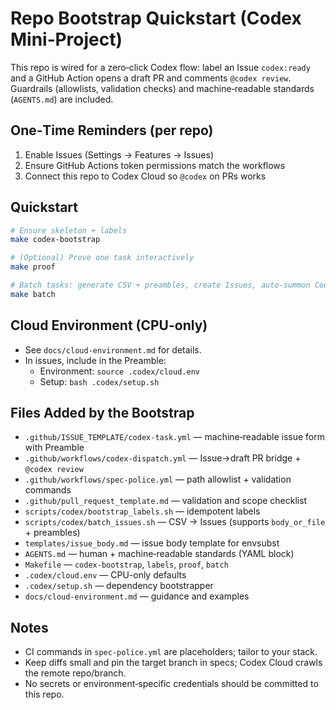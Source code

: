 # Repo Bootstrap Quickstart (Codex Mini‑Project)

This repo is wired for a zero‑click Codex flow: label an Issue `codex:ready` and a GitHub Action opens a draft PR and comments `@codex review`. Guardrails (allowlists, validation checks) and machine‑readable standards (`AGENTS.md`) are included.

## One‑Time Reminders (per repo)
1) Enable Issues (Settings → Features → Issues)
2) Ensure GitHub Actions token permissions match the workflows
3) Connect this repo to Codex Cloud so `@codex` on PRs works

## Quickstart
```bash
# Ensure skeleton + labels
make codex-bootstrap

# (Optional) Prove one task interactively
make proof

# Batch tasks: generate CSV + preambles, create Issues, auto‑summon Codex
make batch
```

## Cloud Environment (CPU-only)
- See `docs/cloud-environment.md` for details.
- In issues, include in the Preamble:
  - Environment: `source .codex/cloud.env`
  - Setup: `bash .codex/setup.sh`

## Files Added by the Bootstrap
- `.github/ISSUE_TEMPLATE/codex-task.yml` — machine‑readable issue form with Preamble
- `.github/workflows/codex-dispatch.yml` — Issue→draft PR bridge + `@codex review`
- `.github/workflows/spec-police.yml` — path allowlist + validation commands
- `.github/pull_request_template.md` — validation and scope checklist
- `scripts/codex/bootstrap_labels.sh` — idempotent labels
- `scripts/codex/batch_issues.sh` — CSV → Issues (supports `body_or_file` + preambles)
- `templates/issue_body.md` — issue body template for envsubst
- `AGENTS.md` — human + machine‑readable standards (YAML block)
- `Makefile` — `codex-bootstrap`, `labels`, `proof`, `batch`
 - `.codex/cloud.env` — CPU-only defaults
 - `.codex/setup.sh` — dependency bootstrapper
 - `docs/cloud-environment.md` — guidance and examples

## Notes
- CI commands in `spec-police.yml` are placeholders; tailor to your stack.
- Keep diffs small and pin the target branch in specs; Codex Cloud crawls the remote repo/branch.
- No secrets or environment‑specific credentials should be committed to this repo.

